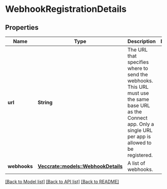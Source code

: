 # WebhookRegistrationDetails

## Properties

Name | Type | Description | Notes
------------ | ------------- | ------------- | -------------
**url** | **String** | The URL that specifies where to send the webhooks. This URL must use the same base URL as the Connect app. Only a single URL per app is allowed to be registered. | 
**webhooks** | [**Vec<crate::models::WebhookDetails>**](WebhookDetails.md) | A list of webhooks. | 

[[Back to Model list]](../README.md#documentation-for-models) [[Back to API list]](../README.md#documentation-for-api-endpoints) [[Back to README]](../README.md)


